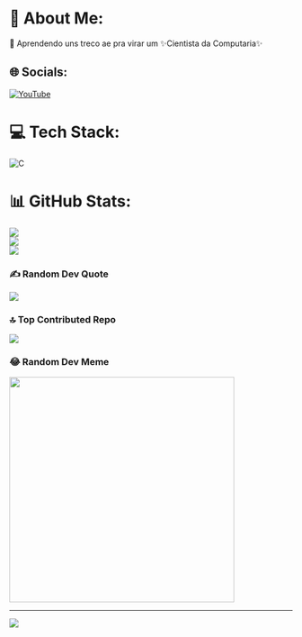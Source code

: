 # 💫 About Me:
🌱 Aprendendo uns treco ae pra virar um ✨Cientista da Computaria✨


## 🌐 Socials:
[![YouTube](https://img.shields.io/badge/YouTube-%23FF0000.svg?logo=YouTube&logoColor=white)](https://youtube.com/@https://bit.ly/manorex) 

# 💻 Tech Stack:
![C](https://img.shields.io/badge/c-%2300599C.svg?style=flat&logo=c&logoColor=white)
# 📊 GitHub Stats:
![](https://github-readme-stats.vercel.app/api?username=ManoRexYT&theme=radical&hide_border=true&include_all_commits=true&count_private=false)<br/>
![](https://github-readme-streak-stats.herokuapp.com/?user=ManoRexYT&theme=radical&hide_border=true)<br/>
![](https://github-readme-stats.vercel.app/api/top-langs/?username=ManoRexYT&theme=radical&hide_border=true&include_all_commits=true&count_private=false&layout=compact)

### ✍️ Random Dev Quote
![](https://quotes-github-readme.vercel.app/api?type=horizontal&theme=radical)

### 🔝 Top Contributed Repo
![](https://github-contributor-stats.vercel.app/api?username=ManoRexYT&limit=5&theme=radical&combine_all_yearly_contributions=true)

### 😂 Random Dev Meme
<img src='https://randommeme-five.vercel.app/' style="height: 400px;"/>

---
[![](https://visitcount.itsvg.in/api?id=ManoRexYT&icon=3&color=10)](https://visitcount.itsvg.in)

<!-- Proudly created with GPRM ( https://gprm.itsvg.in ) -->